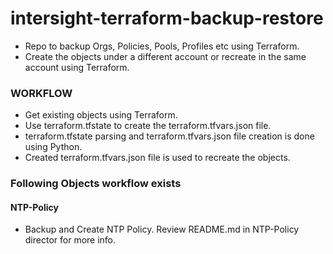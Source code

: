 # intersight-terraform-backup-restore
- Repo to backup Orgs, Policies, Pools, Profiles etc using Terraform. 
- Create the objects under a different account or recreate in the same account using Terraform.  

### WORKFLOW
- Get existing objects using Terraform. 
- Use terraform.tfstate to create the terraform.tfvars.json file. 
- terraform.tfstate parsing and terraform.tfvars.json file creation is done using Python. 
- Created terraform.tfvars.json file is used to recreate the objects. 

### Following Objects workflow exists

#### NTP-Policy 
- Backup and Create NTP Policy. Review README.md in NTP-Policy director for more info. 

